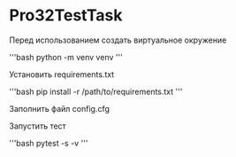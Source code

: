 # Pro32TestTask

Перед использованием создать виртуальное окружение

'''bash
python -m venv venv
'''

Установить requirements.txt

'''bash
pip install -r /path/to/requirements.txt
'''

Заполнить файл config.cfg

Запустить тест

'''bash
pytest -s -v
'''